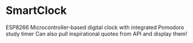 # SmartClock

ESP8266 Microcontroller-based digital clock with integrated Pomodoro study timer
Can also pull inspirational quotes from API and display them!
